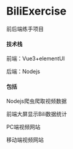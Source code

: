 # BiliExercise

前后端练手项目

#### 技术栈

前端：Vue3+elementUI

后端：Nodejs

#### 包括

Nodejs爬虫爬取视频数据

前端大屏显示Bili数据统计

PC端视频网站

移动端视频网站

